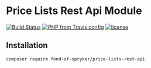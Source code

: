 # Price Lists Rest Api Module
[![Build Status](https://travis-ci.org/fond-of/spryker-price-lists-rest-api.svg?branch=master)](https://travis-ci.org/fond-of/spryker-price-lists-rest-api)
[![PHP from Travis config](https://img.shields.io/travis/php-v/symfony/symfony.svg)](https://php.net/)
[![license](https://img.shields.io/github/license/mashape/apistatus.svg)](https://packagist.org/packages/fond-of-spryker/price-lists-rest-api)

## Installation

```
composer require fond-of-spryker/price-lists-rest-api
```
